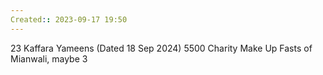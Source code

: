 ```yaml
---
Created:: 2023-09-17 19:50 
---
```

23 Kaffara Yameens (Dated 18 Sep 2024)
5500 Charity
Make Up Fasts of Mianwali, maybe 3


